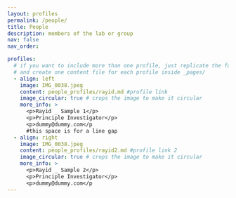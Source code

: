 ```yaml
---
layout: profiles
permalink: /people/
title: People
description: members of the lab or group
nav: false
nav_order: 

profiles:
  # if you want to include more than one profile, just replicate the following block
  # and create one content file for each profile inside _pages/
  - align: left
    image: IMG_0038.jpeg
    content: people_profiles/rayid.md #profile link
    image_circular: true # crops the image to make it circular
    more_info: >
      <p>Rayid _ Sample 1</p>
      <p>Principle Investigator</p>
      <p>dummy@dummy.com</p
      #this space is for a line gap
  - align: right
    image: IMG_0038.jpeg
    content: people_profiles/rayid2.md #profile link 2
    image_circular: true # crops the image to make it circular
    more_info: >
      <p>Rayid _ Sample 2</p>
      <p>Principle Investigator</p>
      <p>dummy@dummy.com</p
---
```

